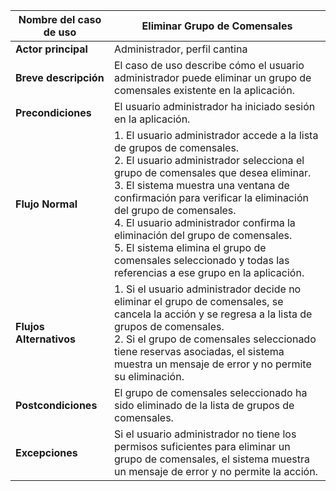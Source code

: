﻿| **Nombre del caso de uso** | Eliminar Grupo de Comensales |
| --- | --- |
| **Actor principal** | Administrador, perfil cantina |
| **Breve descripción** | El caso de uso describe cómo el usuario administrador puede eliminar un grupo de comensales existente en la aplicación. |
| **Precondiciones** | El usuario administrador ha iniciado sesión en la aplicación. |
| **Flujo Normal** | 1. El usuario administrador accede a la lista de grupos de comensales. <br> 2. El usuario administrador selecciona el grupo de comensales que desea eliminar. <br> 3. El sistema muestra una ventana de confirmación para verificar la eliminación del grupo de comensales. <br> 4. El usuario administrador confirma la eliminación del grupo de comensales. <br> 5. El sistema elimina el grupo de comensales seleccionado y todas las referencias a ese grupo en la aplicación. |
| **Flujos Alternativos** | 1. Si el usuario administrador decide no eliminar el grupo de comensales, se cancela la acción y se regresa a la lista de grupos de comensales. <br> 2. Si el grupo de comensales seleccionado tiene reservas asociadas, el sistema muestra un mensaje de error y no permite su eliminación. |
| **Postcondiciones** | El grupo de comensales seleccionado ha sido eliminado de la lista de grupos de comensales. |
| **Excepciones** | Si el usuario administrador no tiene los permisos suficientes para eliminar un grupo de comensales, el sistema muestra un mensaje de error y no permite la acción. |

